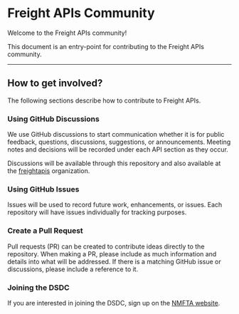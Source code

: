 # Freight APIs Community

Welcome to the Freight APIs community!

This document is an entry-point for contributing to the Freight APIs community.
_______
## How to get involved?

The following sections describe how to contribute to Freight APIs.

### Using GitHub Discussions

We use GitHub discussions to start communication whether it is for public feedback, questions, discussions, suggestions, or announcements. Meeting notes and decisions will be recorded under each API section as they occur.

Discussions will be available through this repository and also available at the [freightapis](https://github.com/freightapis) organization.

### Using GitHub Issues

Issues will be used to record future work, enhancements, or issues. Each repository will have issues individually for tracking purposes.

### Create a Pull Request

Pull requests (PR) can be created to contribute ideas directly to the repository. When making a PR, please include as much information and details into what will be addressed. If there is a matching GitHub issue or discussions, please include a reference to it.

### Joining the DSDC

If you are interested in joining the DSDC, sign up on the [NMFTA website](https://nmfta.org/digital-standards-development/).